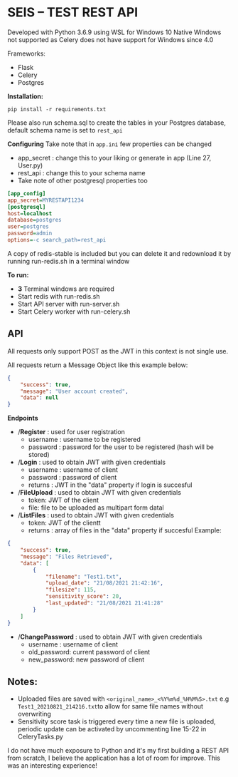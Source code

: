 <h1>SEIS – TEST REST API</h1>

Developed with Python 3.6.9 using WSL for Windows 10
Native Windows not supported as Celery does not have support for Windows since 4.0

Frameworks:
* Flask
* Celery
* Postgres

**Installation:**

```shell
pip install -r requirements.txt
```
Please also run schema.sql to create the tables in your Postgres database, default schema name is set to ```rest_api```

**Configuring**
Take note that in  ```app.ini``` few properties can be changed
* app_secret : change this to your liking or generate in app (Line 27, User.py)
* rest_api : change this to your schema name
* Take note of other postgresql properties too
```ini
[app_config]
app_secret=MYRESTAPI1234
[postgresql]
host=localhost
database=postgres
user=postgres 
password=admin
options=-c search_path=rest_api
```


A copy of redis-stable is included but you can delete it and redownload it by running run-redis.sh in a terminal window

**To  run:**

 - **3** Terminal windows are required
 - Start redis with run-redis.sh
 - Start API server with run-server.sh
 - Start Celery worker with run-celery.sh

<h2>API</h2>

All requests only support POST as the JWT in this context is not single use.

All requests return a Message Object like this example below:
```json
{
    "success": true,
    "message": "User account created",
    "data": null
}
```

**Endpoints**
 * /**Register** : used for user registration
	 * username : username to be registered
	 * password : password for the user to be registered (hash will be stored)
* /**Login** : used to obtain JWT with given credentials
	 * username : username of client
	 * password : password of client
	 * returns : JWT in the "data" property if login is succesful
* /**FileUpload** : used to obtain JWT with given credentials
	 * token: JWT of the client
	 * file: file to be uploaded as multipart form datal
* /**ListFiles** : used to obtain JWT with given credentials
	 * token: JWT of the clientt
	 * returns : array of files in the "data" property if succesful
Example:
```json
{
    "success": true,
    "message": "Files Retrieved",
    "data": [
        {
            "filename": "Test1.txt",
            "upload_date": "21/08/2021 21:42:16",
            "filesize": 115,
            "sensitivity_score": 20,
            "last_updated": "21/08/2021 21:41:28"
        }
    ]
}
```
* /**ChangePassword** : used to obtain JWT with given credentials
	 * username : username of client
	 * old_password: current password of client
	 * new_password: new password of client


<h2>Notes: </h2>

* Uploaded files are saved with ```<original_name>_<%Y%m%d_%H%M%S>.txt``` e.g ``` Test1_20210821_214216.txt```to allow for same file names without overwriting
* Sensitivity score task is triggered every time a new file is uploaded, periodic update can be activated by uncommenting line 15-22 in CeleryTasks.py


I do not have much exposure to Python and it's my first building a REST API from scratch, I believe the application has a lot of room for improve. This was an interesting experience!
